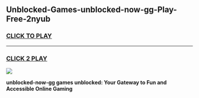 
## Unblocked-Games-unblocked-now-gg-Play-Free-2nyub
<h3>
<a href="https://premium76.site?title=unblocked-now-gg&ref=12A">CLICK TO PLAY</a></h3>
<hr>

<h3>
<a href="https://premium76.site?title=unblocked-now-gg&ref=12A">CLICK 2 PLAY</a>
  
</h3>

<a href="https://premium76.site?title=unblocked-now-gg&ref=12A"><img src="https://clearcache.store/games.png"></a>


**unblocked-now-gg games unblocked: Your Gateway to Fun and Accessible Online Gaming**
